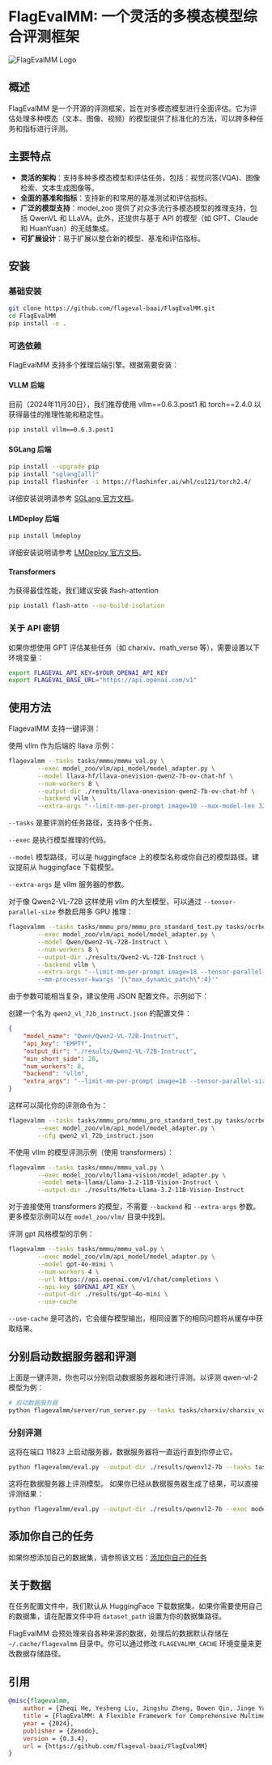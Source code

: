 # FlagEvalMM: 一个灵活的多模态模型综合评测框架

![FlagEvalMM Logo](assets/logo.png)

## 概述

FlagEvalMM 是一个开源的评测框架，旨在对多模态模型进行全面评估。它为评估处理多种模态（文本、图像、视频）的模型提供了标准化的方法，可以跨多种任务和指标进行评测。

## 主要特点

- **灵活的架构**：支持多种多模态模型和评估任务，包括：视觉问答(VQA)、图像检索、文本生成图像等。
- **全面的基准和指标**：支持新的和常用的基准测试和评估指标。
- **广泛的模型支持**：model_zoo 提供了对众多流行多模态模型的推理支持，包括 QwenVL 和 LLaVA。此外，还提供与基于 API 的模型（如 GPT、Claude 和 HuanYuan）的无缝集成。
- **可扩展设计**：易于扩展以整合新的模型、基准和评估指标。

## 安装

### 基础安装

```bash
git clone https://github.com/flageval-baai/FlagEvalMM.git
cd FlagEvalMM
pip install -e .
```

### 可选依赖

FlagEvalMM 支持多个推理后端引擎。根据需要安装：

#### VLLM 后端

目前（2024年11月30日），我们推荐使用 vllm==0.6.3.post1 和 torch==2.4.0 以获得最佳的推理性能和稳定性。

```bash
pip install vllm==0.6.3.post1
```

#### SGLang 后端

```bash
pip install --upgrade pip
pip install "sglang[all]"
pip install flashinfer -i https://flashinfer.ai/whl/cu121/torch2.4/
```

详细安装说明请参考 [SGLang 官方文档](https://sgl-project.github.io/start/install.html)。

#### LMDeploy 后端

```bash
pip install lmdeploy
```

详细安装说明请参考 [LMDeploy 官方文档](https://lmdeploy.readthedocs.io/en/latest/)。

#### Transformers

为获得最佳性能，我们建议安装 flash-attention

```bash
pip install flash-attn --no-build-isolation
```

### 关于 API 密钥

如果你想使用 GPT 评估某些任务（如 charxiv、math_verse 等），需要设置以下环境变量：

```bash
export FLAGEVAL_API_KEY=$YOUR_OPENAI_API_KEY
export FLAGEVAL_BASE_URL="https://api.openai.com/v1"
```

## 使用方法

FlagevalMM 支持一键评测：

使用 vllm 作为后端的 llava 示例：

```bash
flagevalmm --tasks tasks/mmmu/mmmu_val.py \
        --exec model_zoo/vlm/api_model/model_adapter.py \
        --model llava-hf/llava-onevision-qwen2-7b-ov-chat-hf \
        --num-workers 8 \
        --output-dir ./results/llava-onevision-qwen2-7b-ov-chat-hf \
        --backend vllm \
        --extra-args "--limit-mm-per-prompt image=10 --max-model-len 32768"
```

`--tasks` 是要评测的任务路径，支持多个任务。

`--exec` 是执行模型推理的代码。

`--model` 模型路径，可以是 huggingface 上的模型名称或你自己的模型路径。建议提前从 huggingface 下载模型。

`--extra-args` 是 vllm 服务器的参数。

对于像 Qwen2-VL-72B 这样使用 vllm 的大型模型，可以通过 `--tensor-parallel-size` 参数启用多 GPU 推理：

```bash
flagevalmm --tasks tasks/mmmu_pro/mmmu_pro_standard_test.py tasks/ocrbench/ocrbench_test.py \
        --exec model_zoo/vlm/api_model/model_adapter.py \
        --model Qwen/Qwen2-VL-72B-Instruct \
        --num-workers 8 \
        --output-dir ./results/Qwen2-VL-72B-Instruct \
        --backend vllm \
        --extra-args "--limit-mm-per-prompt image=18 --tensor-parallel-size 4 --max-model-len 32768 --trust-remote-code \
        --mm-processor-kwargs '{\"max_dynamic_patch\":4}'"
```

由于参数可能相当复杂，建议使用 JSON 配置文件。示例如下：

创建一个名为 `qwen2_vl_72b_instruct.json` 的配置文件：

```json
{
    "model_name": "Qwen/Qwen2-VL-72B-Instruct",
    "api_key": "EMPTY",
    "output_dir": "./results/Qwen2-VL-72B-Instruct",
    "min_short_side": 28,
    "num_workers": 8,
    "backend": "vllm",
    "extra_args": "--limit-mm-per-prompt image=18 --tensor-parallel-size 4 --max-model-len 32768 --trust-remote-code --mm-processor-kwargs '{\"max_dynamic_patch\":4}'"
}
```

这样可以简化你的评测命令为：

```bash
flagevalmm --tasks tasks/mmmu_pro/mmmu_pro_standard_test.py tasks/ocrbench/ocrbench_test.py \
        --exec model_zoo/vlm/api_model/model_adapter.py \
        --cfg qwen2_vl_72b_instruct.json
```

不使用 vllm 的模型评测示例（使用 transformers）：

```bash
flagevalmm --tasks tasks/mmmu/mmmu_val.py \
        --exec model_zoo/vlm/llama-vision/model_adapter.py \
        --model meta-llama/Llama-3.2-11B-Vision-Instruct \
        --output-dir ./results/Meta-Llama-3.2-11B-Vision-Instruct
```

对于直接使用 transformers 的模型，不需要 `--backend` 和 `--extra-args` 参数。更多模型示例可以在 `model_zoo/vlm/` 目录中找到。

评测 gpt 风格模型的示例：

```bash
flagevalmm --tasks tasks/mmmu/mmmu_val.py \
        --exec model_zoo/vlm/api_model/model_adapter.py \
        --model gpt-4o-mini \
        --num-workers 4 \
        --url https://api.openai.com/v1/chat/completions \
        --api-key $OPENAI_API_KEY \
        --output-dir ./results/gpt-4o-mini \
        --use-cache
```

`--use-cache` 是可选的，它会缓存模型输出，相同设置下的相同问题将从缓存中获取结果。

## 分别启动数据服务器和评测

上面是一键评测，你也可以分别启动数据服务器和进行评测。以评测 qwen-vl-2 模型为例：

```bash
# 启动数据服务器
python flagevalmm/server/run_server.py --tasks tasks/charxiv/charxiv_val.py --output-dir ./results/qwenvl2-7b --port 11823 
```

### 分别评测

这将在端口 11823 上启动服务器，数据服务器将一直运行直到你停止它。

```bash
python flagevalmm/eval.py --output-dir ./results/qwenvl2-7b --tasks tasks/charxiv/charxiv_val.py --model your_model_path/Qwen2-VL-7B-Instruct/ --exec model_zoo/vlm/qwen_vl/model_adapter.py --server-port 11823
```

这将在数据服务器上评测模型。
如果你已经从数据服务器生成了结果，可以直接评测结果：

```bash
python flagevalmm/eval.py --output-dir ./results/qwenvl2-7b --exec model_zoo/vlm/qwen_vl/model_adapter.py --tasks tasks/charxiv/charxiv_val.py --without-infer
```

## 添加你自己的任务

如果你想添加自己的数据集，请参照该文档：[添加你自己的任务](./tasks/README.md)

## 关于数据

在任务配置文件中，我们默认从 HuggingFace 下载数据集。如果你需要使用自己的数据集，请在配置文件中将 `dataset_path` 设置为你的数据集路径。

FlagEvalMM 会预处理来自各种来源的数据，处理后的数据默认存储在 `~/.cache/flagevalmm` 目录中。你可以通过修改 `FLAGEVALMM_CACHE` 环境变量来更改数据存储路径。

## 引用

```bibtex
@misc{flagevalmm,
    author = {Zheqi He, Yesheng Liu, Jingshu Zheng, Bowen Qin, Jinge Yao, Richen Xuan and Xi Yang},
    title = {FlagEvalMM: A Flexible Framework for Comprehensive Multimodal Model Evaluation},
    year = {2024},
    publisher = {Zenodo},
    version = {0.3.4},
    url = {https://github.com/flageval-baai/FlagEvalMM}
}
```